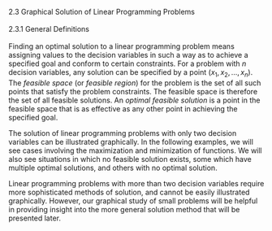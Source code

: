 2.3 Graphical Solution of Linear Programming Problems
<br />
<br />
2.3.1 General Definitions
<br />
<br />
Finding an optimal solution to a linear programming problem means assigning values to the decision variables in such a way as to achieve a specified goal and conform to certain constraints. For a problem with *n* decision variables, any solution can be specified by a point $(x_1, x_2, ..., x_n)$. The *feasible space* (or *feasible region*) for the problem is the set of all such points that satisfy the problem constraints. The feasible space is therefore the set of all feasible solutions. An *optimal feasible solution* is a point in the feasible space that is as effective as any other point in achieving the specified goal.

The solution of linear programming problems with only two decision variables can be illustrated graphically. In the following examples, we will see cases involving the maximization and minimization of functions. We will also see situations in which no feasible solution exists, some which have multiple optimal solutions, and others with no optimal solution.

Linear programming problems with more than two decision variables require more sophisticated methods of solution, and cannot be easily illustrated graphically. However, our graphical study of small problems will be helpful in providing insight into the more general solution method that will be presented later.
<br />
<br />
